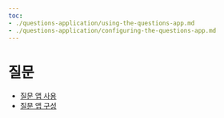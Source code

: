 ```yaml
---
toc:
- ./questions-application/using-the-questions-app.md
- ./questions-application/configuring-the-questions-app.md
---
```

# 질문

* [질문 앱 사용](./questions-application/using-the-questions-app.md)
* [질문 앱 구성](./questions-application/configuring-the-questions-app.md)
